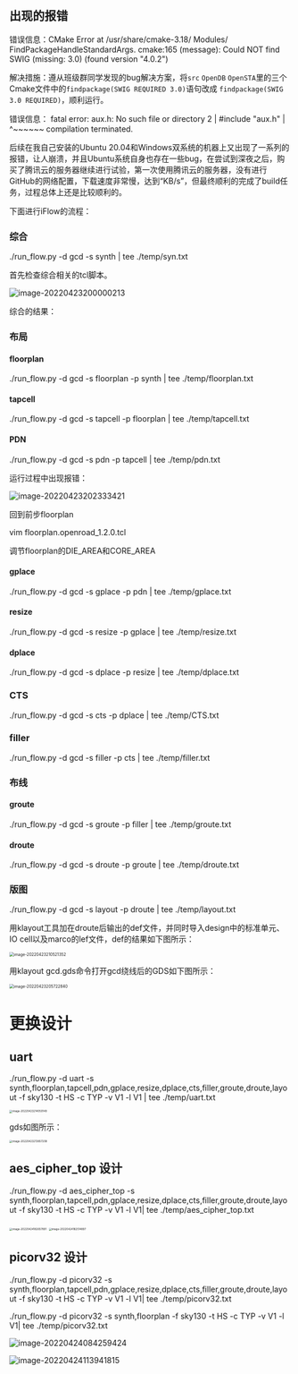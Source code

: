 ## 出现的报错

错误信息：CMake Error at /usr/share/cmake-3.18/ Modules/ FindPackageHandleStandardArgs. cmake:165 (message): Could NOT find SWIG (missing: 3.0) (found version "4.0.2")

解决措施：遵从班级群同学发现的bug解决方案，将`src` `OpenDB` `OpenSTA`里的三个Cmake文件中的`findpackage(SWIG REQUIRED 3.0)`语句改成 `findpackage(SWIG 3.0 REQUIRED)`，顺利运行。

错误信息： fatal error: aux.h: No such file or directory
    2 | #include "aux.h"
      |          ^~~~~~~
compilation terminated.

后续在我自己安装的Ubuntu 20.04和Windows双系统的机器上又出现了一系列的报错，让人崩溃，并且Ubuntu系统自身也存在一些bug，在尝试到深夜之后，购买了腾讯云的服务器继续进行试验，第一次使用腾讯云的服务器，没有进行GitHub的网络配置，下载速度非常慢，达到“KB/s”，但最终顺利的完成了build任务，过程总体上还是比较顺利的。

下面进行iFlow的流程：

### 综合

./run_flow.py -d gcd -s synth | tee ./temp/syn.txt

首先检查综合相关的tcl脚本。

![image-20220423200000213](F:/%E5%AD%A6%E4%B9%A0/Learn-notes/image/image-20220423200000213.png)

综合的结果：

### 布局

#### floorplan

./run_flow.py -d gcd -s floorplan -p synth | tee ./temp/floorplan.txt

#### tapcell

./run_flow.py -d gcd -s tapcell -p floorplan | tee ./temp/tapcell.txt

#### PDN

./run_flow.py -d gcd -s pdn -p tapcell | tee ./temp/pdn.txt

运行过程中出现报错：

![image-20220423202333421](F:/%E5%AD%A6%E4%B9%A0/Learn-notes/image/image-20220423202333421.png)

回到前步floorplan

vim floorplan.openroad_1.2.0.tcl

调节floorplan的DIE_AREA和CORE_AREA

#### gplace

./run_flow.py -d gcd -s gplace -p pdn | tee ./temp/gplace.txt

#### resize

./run_flow.py -d gcd -s resize -p gplace | tee ./temp/resize.txt

#### dplace

./run_flow.py -d gcd -s dplace -p resize | tee ./temp/dplace.txt

### CTS

./run_flow.py -d gcd -s cts -p dplace | tee ./temp/CTS.txt

### filler

./run_flow.py -d gcd -s filler -p cts | tee ./temp/filler.txt

### 布线

#### groute

./run_flow.py -d gcd -s groute -p filler | tee ./temp/groute.txt

#### droute

./run_flow.py -d gcd -s droute -p groute | tee ./temp/droute.txt

###  版图

./run_flow.py -d gcd -s layout -p droute | tee ./temp/layout.txt

用klayout工具加在droute后输出的def文件，并同时导入design中的标准单元、IO cell以及marco的lef文件，def的结果如下图所示：

<img src="F:/%E5%AD%A6%E4%B9%A0/Learn-notes/image/image-20220423210521352.png" alt="image-20220423210521352" style="zoom: 50%;" />

用klayout gcd.gds命令打开gcd绕线后的GDS如下图所示：

<img src="F:/%E5%AD%A6%E4%B9%A0/Learn-notes/image/image-20220423205722840.png" alt="image-20220423205722840" style="zoom:50%;" />

# 更换设计

## uart

./run_flow.py -d uart -s synth,floorplan,tapcell,pdn,gplace,resize,dplace,cts,filler,groute,droute,layout -f sky130 -t HS -c TYP -v V1 -l V1 | tee ./temp/uart.txt

<img src="F:/%E5%AD%A6%E4%B9%A0/Learn-notes/image/image-20220423214050149.png" alt="image-20220423214050149" style="zoom: 33%;" />

gds如图所示：

<img src="F:/%E5%AD%A6%E4%B9%A0/Learn-notes/image/image-20220423213857208.png" alt="image-20220423213857208" style="zoom: 33%;" />

## aes_cipher_top 设计

./run_flow.py -d aes_cipher_top -s synth,floorplan,tapcell,pdn,gplace,resize,dplace,cts,filler,groute,droute,layout -f sky130 -t HS -c TYP -v V1 -l V1| tee ./temp/aes_cipher_top.txt

<img src="F:/%E5%AD%A6%E4%B9%A0/Learn-notes/image/image-20220424182657891.png" alt="image-20220424182657891" style="zoom:33%;" />

<img src="F:/%E5%AD%A6%E4%B9%A0/Learn-notes/image/image-20220424182514897.png" alt="image-20220424182514897" style="zoom:33%;" />



## picorv32 设计

./run_flow.py -d picorv32 -s synth,floorplan,tapcell,pdn,gplace,resize,dplace,cts,filler,groute,droute,layout -f sky130 -t HS -c TYP -v V1 -l V1| tee ./temp/picorv32.txt

./run_flow.py -d picorv32 -s synth,floorplan -f sky130 -t HS -c TYP -v V1 -l V1| tee ./temp/picorv32.txt

![image-20220424084259424](F:/%E5%AD%A6%E4%B9%A0/Learn-notes/image/image-20220424084259424.png)

![image-20220424113941815](F:/%E5%AD%A6%E4%B9%A0/Learn-notes/image/image-20220424113941815.png)
